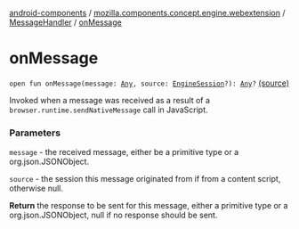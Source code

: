 [android-components](../../index.md) / [mozilla.components.concept.engine.webextension](../index.md) / [MessageHandler](index.md) / [onMessage](./on-message.md)

# onMessage

`open fun onMessage(message: `[`Any`](https://kotlinlang.org/api/latest/jvm/stdlib/kotlin/-any/index.html)`, source: `[`EngineSession`](../../mozilla.components.concept.engine/-engine-session/index.md)`?): `[`Any`](https://kotlinlang.org/api/latest/jvm/stdlib/kotlin/-any/index.html)`?` [(source)](https://github.com/mozilla-mobile/android-components/blob/master/components/concept/engine/src/main/java/mozilla/components/concept/engine/webextension/WebExtension.kt#L225)

Invoked when a message was received as a result of a
`browser.runtime.sendNativeMessage` call in JavaScript.

### Parameters

`message` - the received message, either be a primitive type
or a org.json.JSONObject.

`source` - the session this message originated from if from a content
script, otherwise null.

**Return**
the response to be sent for this message, either a primitive
type or a org.json.JSONObject, null if no response should be sent.

